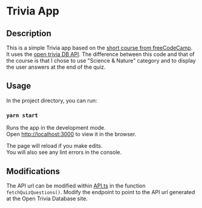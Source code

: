 # Trivia App

## Description

This is a simple Trivia app based on the [short course from freeCodeCamp](https://www.freecodecamp.org/news/how-to-build-a-quiz-app-using-react-and-typescript/). It uses the [open trivia DB API](https://opentdb.com). The difference between this code and that of the course is that I chose to use "Science & Nature" category and to display the user answers at the end of the quiz.

## Usage

In the project directory, you can run:

### `yarn start`

Runs the app in the development mode.<br />
Open [http://localhost:3000](http://localhost:3000) to view it in the browser.

The page will reload if you make edits.<br />
You will also see any lint errors in the console.

## Modifications

The API url can be modified within [API.ts](./src/API.ts) in the function `fetchQuizQuestions()`. Modify the endpoint to point to the API url generated at the Open Trivia Database site.